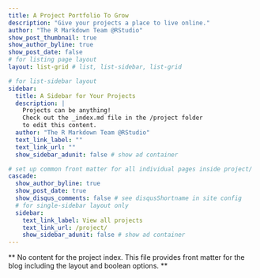 ```yaml
---
title: A Project Portfolio To Grow
description: "Give your projects a place to live online."
author: "The R Markdown Team @RStudio"
show_post_thumbnail: true
show_author_byline: true
show_post_date: false
# for listing page layout
layout: list-grid # list, list-sidebar, list-grid

# for list-sidebar layout
sidebar: 
  title: A Sidebar for Your Projects
  description: |
    Projects can be anything!
    Check out the _index.md file in the /project folder 
    to edit this content.
  author: "The R Markdown Team @RStudio"
  text_link_label: ""
  text_link_url: ""
  show_sidebar_adunit: false # show ad container

# set up common front matter for all individual pages inside project/
cascade:    
  show_author_byline: true
  show_post_date: true
  show_disqus_comments: false # see disqusShortname in site config
  # for single-sidebar layout only
  sidebar:
    text_link_label: View all projects
    text_link_url: /project/
    show_sidebar_adunit: false # show ad container
---
```


** No content for the project index. This file provides front matter for the blog including the layout and boolean options. **
